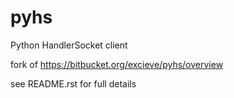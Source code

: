 # pyhs
Python HandlerSocket client

fork of https://bitbucket.org/excieve/pyhs/overview

see README.rst for full details
